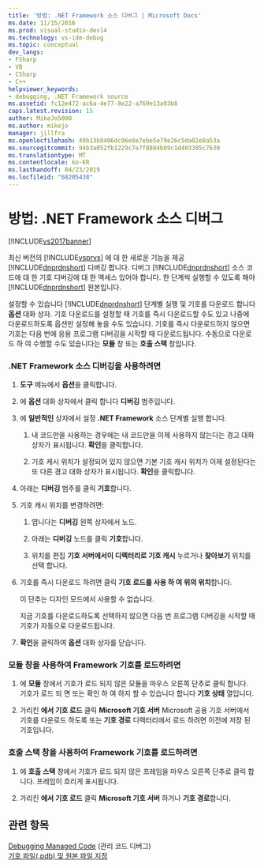 ```yaml
---
title: '방법: .NET Framework 소스 디버그 | Microsoft Docs'
ms.date: 11/15/2016
ms.prod: visual-studio-dev14
ms.technology: vs-ide-debug
ms.topic: conceptual
dev_langs:
- FSharp
- VB
- CSharp
- C++
helpviewer_keywords:
- debugging, .NET Framework source
ms.assetid: fc12e472-ac6a-4e77-8e22-a769e13a03b8
caps.latest.revision: 15
author: MikeJo5000
ms.author: mikejo
manager: jillfra
ms.openlocfilehash: 49b13b8406dc96e8e7ebe5e79e26c5da02e8a53a
ms.sourcegitcommit: 94b3a052fb1229c7e7f8804b09c1d403385c7630
ms.translationtype: MT
ms.contentlocale: ko-KR
ms.lasthandoff: 04/23/2019
ms.locfileid: "68205438"
---
```

# <a name="how-to-debug-net-framework-source"></a>방법: .NET Framework 소스 디버그
[!INCLUDE[vs2017banner](../includes/vs2017banner.md)]

최신 버전의 [!INCLUDE[vsprvs](../includes/vsprvs-md.md)] 에 대 한 새로운 기능을 제공 [!INCLUDE[dnprdnshort](../includes/dnprdnshort-md.md)] 디버깅 합니다. 디버그 [!INCLUDE[dnprdnshort](../includes/dnprdnshort-md.md)] 소스 코드에 대 한 기호 디버깅에 대 한 액세스 있어야 합니다. 한 단계씩 실행할 수 있도록 해야 [!INCLUDE[dnprdnshort](../includes/dnprdnshort-md.md)] 원본입니다.  
  
 설정할 수 있습니다 [!INCLUDE[dnprdnshort](../includes/dnprdnshort-md.md)] 단계별 실행 및 기호를 다운로드 합니다 **옵션** 대화 상자. 기호 다운로드를 설정할 때 기호를 즉시 다운로드할 수도 있고 나중에 다운로드하도록 옵션만 설정해 놓을 수도 있습니다. 기호를 즉시 다운로드하지 않으면 기호는 다음 번에 응용 프로그램 디버깅을 시작할 때 다운로드됩니다. 수동으로 다운로드 하 여 수행할 수도 있습니다는 **모듈** 창 또는 **호출 스택** 창입니다.  
  
### <a name="to-enable-net-framework-source-debugging"></a>.NET Framework 소스 디버깅을 사용하려면  
  
1. **도구** 메뉴에서 **옵션**을 클릭합니다.  
  
2. 에 **옵션** 대화 상자에서 클릭 합니다 **디버깅** 범주입니다.  
  
3. 에 **일반적인** 상자에서 설정 **.NET Framework** 소스 단계별 실행 합니다.  
  
    1. 내 코드만을 사용하는 경우에는 내 코드만을 이제 사용하지 않는다는 경고 대화 상자가 표시됩니다. **확인**을 클릭합니다.  
  
    2. 기호 캐시 위치가 설정되어 있지 않으면 기본 기호 캐시 위치가 이제 설정된다는 또 다른 경고 대화 상자가 표시됩니다. **확인**을 클릭합니다.  
  
4. 아래는 **디버깅** 범주를 클릭 **기호**합니다.  
  
5. 기호 캐시 위치를 변경하려면:  
  
    1. 엽니다는 **디버깅** 왼쪽 상자에서 노드.  
  
    2. 아래는 **디버깅** 노드를 클릭 **기호**합니다.  
  
    3. 위치를 편집 **기호 서버에서이 디렉터리로 기호 캐시** 누르거나 **찾아보기** 위치를 선택 합니다.  
  
6. 기호를 즉시 다운로드 하려면 클릭 **기호 로드를 사용 하 여 위의 위치**합니다.  
  
     이 단추는 디자인 모드에서 사용할 수 없습니다.  
  
     지금 기호를 다운로드하도록 선택하지 않으면 다음 번 프로그램 디버깅을 시작할 때 기호가 자동으로 다운로드됩니다.  
  
7. **확인**을 클릭하여 **옵션** 대화 상자를 닫습니다.  
  
### <a name="to-load-framework-symbols-using-the-modules-window"></a>모듈 창을 사용하여 Framework 기호를 로드하려면  
  
1. 에 **모듈** 창에서 기호가 로드 되지 않은 모듈을 마우스 오른쪽 단추로 클릭 합니다. 기호가 로드 되 면 또는 확인 하 여 하지 할 수 있습니다 합니다 **기호 상태** 열입니다.  
  
2. 가리킨 **에서 기호 로드** 클릭 **Microsoft 기호 서버** Microsoft 공용 기호 서버에서 기호를 다운로드 하도록 또는 **기호 경로** 디렉터리에서 로드 하려면 이전에 저장 된 기호입니다.  
  
### <a name="to-load-framework-symbols-using-the-call-stack-window"></a>호출 스택 창을 사용하여 Framework 기호를 로드하려면  
  
1. 에 **호출 스택** 창에서 기호가 로드 되지 않은 프레임을 마우스 오른쪽 단추로 클릭 합니다. 프레임이 흐리게 표시됩니다.  
  
2. 가리킨 **에서 기호 로드** 클릭 **Microsoft 기호 서버** 하거나 **기호 경로**합니다.  
  
## <a name="see-also"></a>관련 항목  
 [Debugging Managed Code](../debugger/debugging-managed-code.md) (관리 코드 디버그)  
 [기호 파일(.pdb) 및 원본 파일 지정](../debugger/specify-symbol-dot-pdb-and-source-files-in-the-visual-studio-debugger.md)
